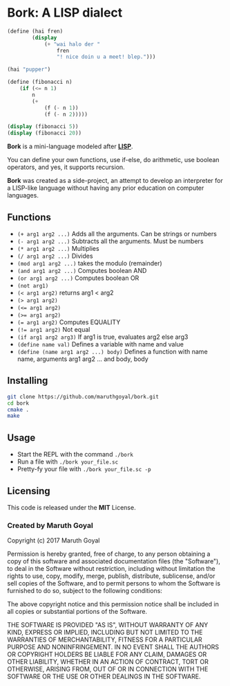 # Bork: A LISP dialect
```scheme
(define (hai fren) 
		(display 
			(+ "wai halo der " 
				fren 
				"! nice doin u a meet! blep.")))

(hai "pupper")
```

```scheme
(define (fibonacci n) 
	(if (<= n 1) 
		n 
		(+ 
			(f (- n 1)) 
			(f (- n 2)))))

(display (fibonacci 5))
(display (fibonacci 20))
```

**Bork** is a mini-language modeled after [**LISP**](https://en.wikipedia.org/wiki/Lisp_(programming_language)).

You can define your own functions, use if-else, do arithmetic, use boolean operators, and yes, it supports recursion. 

**Bork** was created as a side-project, an attempt to develop an interpreter for a LISP-like language without having any prior education on computer languages.

## Functions
- `(+ arg1 arg2 ...)` Adds all the arguments. Can be strings or numbers
- `(- arg1 arg2 ...)` Subtracts all the arguments. Must be numbers
- `(* arg1 arg2 ...)` Multiplies
- `(/ arg1 arg2 ...)` Divides
- `(mod arg1 arg2 ...)` takes the modulo (remainder)
- `(and arg1 arg2 ...)` Computes boolean AND
- `(or arg1 arg2 ...)` Computes boolean OR
- `(not arg1)`
- `(< arg1 arg2)` returns arg1 < arg2
- `(> arg1 arg2)`
- `(<= arg1 arg2)`
- `(>= arg1 arg2)`
- `(= arg1 arg2)` Computes EQUALITY
- `(!= arg1 arg2)` Not equal
- `(if arg1 arg2 arg3)` If arg1 is true, evaluates arg2 else arg3
- `(define name val)` Defines a variable with name _<name>_ and value _<val>_
- `(define (name arg1 arg2 ...) body)` Defines a function with name name, arguments arg1 arg2 ... and body, body

## Installing
```bash
git clone https://github.com/maruthgoyal/bork.git
cd bork
cmake .
make
```

## Usage
- Start the REPL with the command `./bork`
- Run a file with `./bork your_file.sc`
- Pretty-fy your file with `./bork your_file.sc -p`

## Licensing
This code is released under the **MIT** License.
### Created by Maruth Goyal

Copyright (c) 2017 Maruth Goyal

Permission is hereby granted, free of charge, to any person obtaining a copy
of this software and associated documentation files (the "Software"), to deal
in the Software without restriction, including without limitation the rights
to use, copy, modify, merge, publish, distribute, sublicense, and/or sell
copies of the Software, and to permit persons to whom the Software is
furnished to do so, subject to the following conditions:

The above copyright notice and this permission notice shall be included in all
copies or substantial portions of the Software.

THE SOFTWARE IS PROVIDED "AS IS", WITHOUT WARRANTY OF ANY KIND, EXPRESS OR
IMPLIED, INCLUDING BUT NOT LIMITED TO THE WARRANTIES OF MERCHANTABILITY,
FITNESS FOR A PARTICULAR PURPOSE AND NONINFRINGEMENT. IN NO EVENT SHALL THE
AUTHORS OR COPYRIGHT HOLDERS BE LIABLE FOR ANY CLAIM, DAMAGES OR OTHER
LIABILITY, WHETHER IN AN ACTION OF CONTRACT, TORT OR OTHERWISE, ARISING FROM,
OUT OF OR IN CONNECTION WITH THE SOFTWARE OR THE USE OR OTHER DEALINGS IN THE
SOFTWARE.